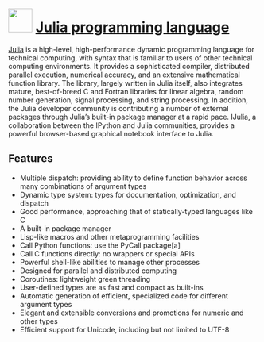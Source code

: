 # <img src="https://cdn.jsdelivr.net/gh/chocolatey-community/chocolatey-coreteampackages@b6cf0f7f72e8e037e6aa1e7ca15ec35a492f959f/icons/julia.png" width="48" height="48"/> [Julia programming language](https://chocolatey.org/packages/julia)

[Julia](https://julialang.org/) is a high-level, high-performance dynamic programming language for technical computing, with syntax that is familiar to users of other technical computing environments. It provides a sophisticated compiler, distributed parallel execution, numerical accuracy, and an extensive mathematical function library. The library, largely written in Julia itself, also integrates mature, best-of-breed C and Fortran libraries for linear algebra, random number generation, signal processing, and string processing. In addition, the Julia developer community is contributing a number of external packages through Julia’s built-in package manager at a rapid pace. IJulia, a collaboration between the IPython and Julia communities, provides a powerful browser-based graphical notebook interface to Julia.

## Features

- Multiple dispatch: providing ability to define function behavior across many combinations of argument types
- Dynamic type system: types for documentation, optimization, and dispatch
- Good performance, approaching that of statically-typed languages like C
- A built-in package manager
- Lisp-like macros and other metaprogramming facilities
- Call Python functions: use the PyCall package[a]
- Call C functions directly: no wrappers or special APIs
- Powerful shell-like abilities to manage other processes
- Designed for parallel and distributed computing
- Coroutines: lightweight green threading
- User-defined types are as fast and compact as built-ins
- Automatic generation of efficient, specialized code for different argument types
- Elegant and extensible conversions and promotions for numeric and other types
- Efficient support for Unicode, including but not limited to UTF-8
